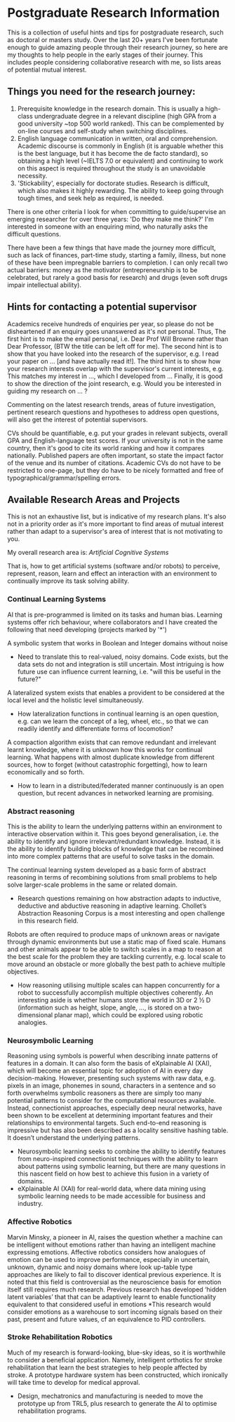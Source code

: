 # Postgraduate Research Information
This is a collection of useful hints and tips for postgraduate research, such as doctoral or masters study. Over the last 20+ years I've been fortunate enough to guide amazing people through their research journey, so here are my thoughts to help people in the early stages of their journey. This includes people considering collaborative research with me, so lists areas of potential mutual interest.

## Things you need for the research journey:

1. Prerequisite knowledge in the research domain.
This is usually a high-class undergraduate degree in a relevant discipline (high GPA from a good university ~top 500 world ranked). This can be complemented by on-line courses and self-study when switching disciplines.
2. English language communication in written, oral and comprehension.
Academic discourse is commonly in English (it is arguable whether this is the best language, but it has become the de facto standard), so obtaining a high level  (~IELTS 7.0 or equivalent) and continuing to work on this aspect is required throughout the study is an unavoidable necessity.
3. 'Stickability', especially for doctorate studies. 
Research is difficult, which also makes it highly rewarding. The ability to keep going through tough times, and seek help as required, is needed.

There is one other criteria I look for when committing to guide/supervise an emerging researcher for over three years: 'Do they make me think?'
I'm interested in someone with an enquiring mind, who naturally asks the difficult questions.

There have been a few things that have made the journey more difficult, such as lack of finances, part-time study, starting a family, illness, but none of these have been impregnable barriers to completion.
I can only recall two actual barriers: money as the motivator (entrepreneurship is to be celebrated, but rarely a good basis for research) and drugs (even soft drugs impair intellectual ability).

## Hints for contacting a potential supervisor 
Academics receive hundreds of enquiries per year, so please do not be disheartened if an enquiry goes unanswered as it's not personal. Thus, 
The first hint is to make the email personal, i.e. Dear Prof Will Browne rather than Dear Professor, (BTW the title can be left off for me). 
The second hint is to show that you have looked into the research of the supervisor, e.g. I read your paper on ... [and have actually read it!]. 
The third hint is to show how your research interests overlap with the supervisor's current interests, e.g. This matches my interest in ..., which I developed from ...
Finally, it is good to show the direction of the joint research, e.g. Would you be interested in guiding my research on ... ?

Commenting on the latest research trends, areas of future investigation, pertinent research questions and hypotheses to address open questions, will also get the interest of potential supervisors.

CVs should be quantifiable, e.g. put your grades in relevant subjects, overall GPA and English-language test scores. If your university is not in the same country, then it's good to cite its world ranking and how it compares nationally. Published papers are often important, so state the impact factor of the venue and its number of citations. Academic CVs do not have to be restricted to one-page, but they do have to be nicely formatted and free of typographical/grammar/spelling errors.

## Available Research Areas and Projects 
This is not an exhaustive list, but is indicative of my research plans. It's also not in a priority order as it's more important to find areas of mutual interest rather than adapt to a supervisor's area of interest that is not motivating to you.

My overall research area is: _Artificial Cognitive Systems_

That is, how to get artificial systems (software and/or robots) to perceive, represent, reason, learn and effect an interaction with an environment to continually improve its task solving ability.

### Continual Learning Systems
AI that is pre-programmed is limited on its tasks and human bias. Learning systems offer rich behaviour, where collaborators and I have created the following that need developing (projects marked by '*')

A symbolic system that works in Boolean and Integer domains without noise
* Need to translate this to real-valued, noisy domains.
Code exists, but the data sets do not and integration is still uncertain. Most intriguing is how future use can influence current learning, i.e. "will this be useful in the future?"

A lateralized system exists that enables a provident to be considered at the local level and the holistic level simultaneously.
* How lateralization functions in continual learning is an open question, e.g. can we learn the concept of a leg, wheel, etc., so that we can readily identify and differentiate forms of locomotion?

A compaction algorithm exists that can remove redundant and irrelevant learnt knowledge, where it is unknown how this works for continual learning. What happens with almost duplicate knowledge from different sources, how to forget (without catastrophic forgetting), how to learn economically and so forth.
* How to learn in a distributed/federated manner continuously is an open question, but recent advances in networked learning are promising.

### Abstract reasoning
This is the ability to learn the underlying patterns within an environment to interactive observation within it. This goes beyond generalisation, i.e. the ability to identify and ignore irrelevant/redundant knowledge. Instead, it is the ability to identify building blocks of knowledge that can be recombined into more complex patterns that are useful to solve tasks in the domain.

The continual learning system developed as a basic form of abstract reasoning in terms of recombining solutions from small problems to help solve larger-scale problems in the same or related domain.
* Research questions remaining on how abstraction adapts to inductive, deductive and abductive reasoning in adaptive learning.
Chollet’s Abstraction Reasoning Corpus is a most interesting and open challenge in this research field.

Robots are often required to produce maps of unknown areas or navigate through dynamic environments but use a static map of fixed scale. Humans and other animals appear to be able to switch scales in a map to reason at the best scale for the problem they are tackling currently, e.g. local scale to move around an obstacle or more globally the best path to achieve multiple objectives.
* How reasoning utilising multiple scales can happen concurrently for a robot to successfully accomplish multiple objectives coherently.
An interesting aside is whether humans store the world in 3D or 2 ½ D (information such as height, slope, angle, …, is stored on a two-dimensional planar map), which could be explored using robotic analogies.

### Neurosymbolic Learning
Reasoning using symbols is powerful when describing innate patterns of features in a domain. It can also form the basis of eXplainable AI (XAI), which will become an essential topic for adoption of AI in every day decision-making. However, presenting such systems with raw data, e.g. pixels in an image, phonemes in sound, characters in a sentence and so forth overwhelms symbolic reasoners as there are simply too many potential patterns to consider for the computational resources available.
Instead, connectionist approaches, especially deep neural networks, have been shown to be excellent at determining important features and their relationships to environmental targets. Such end-to-end reasoning is impressive but has also been described as a locality sensitive hashing table. It doesn’t understand the underlying patterns.
* Neurosymbolic learning seeks to combine the ability to identify features from neuro-inspired connectionist techniques with the ability to learn about patterns using symbolic learning, but there are many questions in this nascent field on how best to achieve this fusion in a variety of domains.
* eXplainable AI (XAI) for real-world data, where data mining using symbolic learning needs to be made accessible for business and industry.

### Affective Robotics
Marvin Minsky, a pioneer in AI, raises the question whether a machine can be intelligent without emotions rather than having an intelligent machine expressing emotions. Affective robotics considers how analogues of emotion can be used to improve performance, especially in uncertain, unknown, dynamic and noisy domains where look up-table type approaches are likely to fail to discover identical previous experience.
It is noted that this field is controversial as the neuroscience basis for emotion itself still requires much research. Previous research has developed ‘hidden latent variables’ that that can be adaptively learnt to enable functionality equivalent to that considered useful in emotions
*This research would consider emotions as a warehouse to sort incoming signals based on their past, present and future values, cf an equivalence to PID controllers.

### Stroke Rehabilitation Robotics
Much of my research is forward-looking, blue-sky ideas, so it is worthwhile to consider a beneficial application. Namely, intelligent orthotics for stroke rehabilitation that learn the best strategies to help people affected by stroke. A prototype hardware system has been constructed, which ironically will take time to develop for medical approval.
* Design, mechatronics and manufacturing is needed to move the prototype up from TRL5, plus research to generate the AI to optimise rehabilitation programs.






